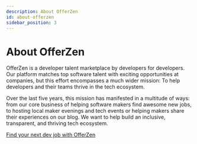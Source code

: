 ```yaml
---
description: About OfferZen
id: about-offerzen
sidebar_position: 3
---
```


# About OfferZen

OfferZen is a developer talent marketplace by developers for developers. Our platform matches top software talent with exciting opportunities at companies, but this effort encompasses a much wider mission: To help developers and their teams thrive in the tech ecosystem.

Over the last five years, this mission has manifested in a multitude of ways: from our core business of helping software makers find awesome new jobs, to hosting local maker evenings and tech events or helping makers share their experiences on our blog. We want to help build an inclusive, transparent, and thriving tech ecosystem.

[Find your next dev job with OfferZen](https://www.offerzen.com/?utm_source=github&utm_medium=thrive&utm_campaign=all_supply_traffic_handbook_both_github&utm_content=about-offerzen-cta)
